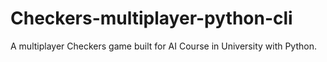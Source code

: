 # Checkers-multiplayer-python-cli
A multiplayer Checkers game built for AI Course in University with Python.
